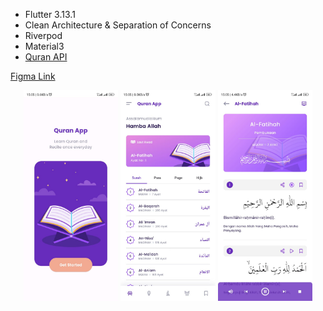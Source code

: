 - Flutter 3.13.1
- Clean Architecture & Separation of Concerns
- Riverpod
- Material3
- <a href='https://equran.id'>Quran API</a>

[Figma Link](https://www.figma.com/community/file/966921639679380402/quran-app-concept-free)

<p align="center">
  <img src="https://github.com/nurhamidqq/quran/blob/master/ss/1.jpeg" width="30%" />
  <img src="https://github.com/nurhamidqq/quran/blob/master/ss/2.jpeg" width="30%" /> 
  <img src="https://github.com/nurhamidqq/quran/blob/master/ss/3.jpeg" width="30%" />
</p>
